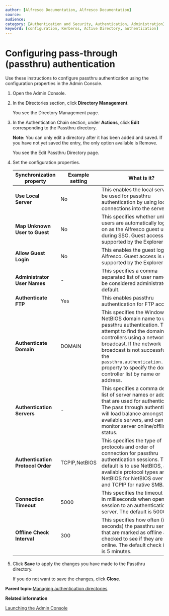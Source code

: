 ```yaml
---
author: [Alfresco Documentation, Alfresco Documentation]
source: 
audience: 
category: [Authentication and Security, Authentication, Administration]
keyword: [configuration, Kerberos, Active Directory, authentication]
---
```


# Configuring pass-through \(passthru\) authentication

Use these instructions to configure passthru authentication using the configuration properties in the Admin Console.

1.  Open the Admin Console.

2.  In the Directories section, click **Directory Management**.

    You see the Directory Management page.

3.  In the Authentication Chain section, under **Actions**, click **Edit** corresponding to the Passthru directory.

    **Note:** You can only edit a directory after it has been added and saved. If you have not yet saved the entry, the only option available is Remove.

    You see the Edit Passthru Directory page.

4.  Set the configuration properties.

    |Synchronization property|Example setting|What is it?|
    |------------------------|---------------|-----------|
    |**Use Local Server**|No|This enables the local server to be used for passthru authentication by using loopback connections into the server.|
    |**Map Unknown User to Guest**|No|This specifies whether unknown users are automatically logged on as the Alfresco guest user during SSO. Guest access is only supported by the Explorer client.|
    |**Allow Guest Login**|No|This enables the guest logins to Alfresco. Guest access is only supported by the Explorer client.|
    |**Administrator User Names**|-|This specifies a comma separated list of user names to be considered administrators by default.|
    |**Authenticate FTP**|Yes|This enables passthru authentication for FTP access.|
    |**Authenticate Domain**|DOMAIN|This specifies the Windows NetBIOS domain name to use for passthru authentication. This will attempt to find the domain controllers using a network broadcast. If the network broadcast is not successful, use the `passthru.authentication.servers` property to specify the domain controller list by name or address.|
    |**Authentication Servers**|-|This specifies a comma delimited list of server names or addresses that are used for authentication. The pass through authenticator will load balance amongst the available servers, and can monitor server online/offline status.|
    |**Authentication Protocol Order**|TCPIP,NetBIOS|This specifies the type of protocols and order of connection for passthru authentication sessions. The default is to use NetBIOS, and the available protocol types are NetBIOS for NetBIOS over TCP and TCPIP for native SMB.|
    |**Connection Timeout**|5000|This specifies the timeout value in milliseconds when opening a session to an authentication server. The default is 5000.|
    |**Offline Check Interval**|300|This specifies how often \(in seconds\) the passthru servers that are marked as offline are checked to see if they are now online. The default check interval is 5 minutes.|

5.  Click **Save** to apply the changes you have made to the Passthru directory.

    If you do not want to save the changes, click **Close**.


**Parent topic:**[Managing authentication directories](../concepts/adminconsole-directorymgt-cp.md)

**Related information**  


[Launching the Admin Console](adminconsole-open.md)

